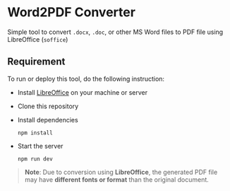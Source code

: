 # Word2PDF Converter

Simple tool to convert `.docx`, `.doc`, or other MS Word files to PDF file using LibreOffice (`soffice`)

## Requirement

To run or deploy this tool, do the following instruction:

- Install [LibreOffice](https://www.libreoffice.org/download/download-libreoffice/) on your machine or server

- Clone this repository

- Install dependencies

  ```npm
  npm install
  ```

- Start the server

  ```npm
  npm run dev
  ```

> **Note**: Due to conversion using **LibreOffice**, the generated PDF file may have **different fonts or format** than the original document.